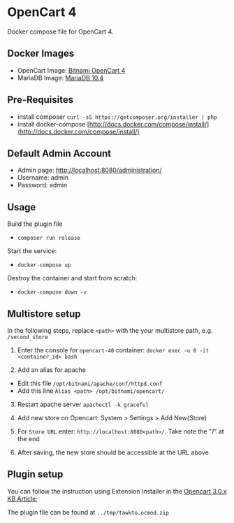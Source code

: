 OpenCart 4
============
Docker compose file for OpenCart 4.

## Docker Images
- OpenCart Image: [Bitnami OpenCart 4](https://hub.docker.com/r/bitnami/opencart/)
- MariaDB Image: [MariaDB 10.4](https://hub.docker.com/r/bitnami/mariadb)

## Pre-Requisites
- install composer `curl -sS https://getcomposer.org/installer | php`
- install docker-compose [http://docs.docker.com/compose/install/](http://docs.docker.com/compose/install/)

## Default Admin Account
- Admin page: [http://localhost:8080/administration/](http://localhost:8080/administration/)
- Username: admin
- Password: admin

## Usage
Build the plugin file
- ```composer run release```

Start the service:
- ```docker-compose up```

Destroy the container and start from scratch:
- ```docker-compose down -v```

## Multistore setup
In the following steps, replace `<path>` with the your multistore path, e.g. `/second_store`

1. Enter the console for `opencart-40` container: `docker exec -u 0 -it <container_id> bash`

2. Add an alias for apache
- Edit this file `/opt/bitnami/apache/conf/httpd.conf`
- Add this line `Alias <path> /opt/bitnami/opencart/`

3. Restart apache server `apachectl -k graceful`

4. Add new store on Opencart: System > Settings > Add New(Store)

5. For `Store URL` enter: `http://localhost:8080<path>/`. Take note the "/" at the end

6. After saving, the new store should be accessible at the URL above.

## Plugin setup
You can follow the instruction using Extension Installer in the [Opencart 3.0.x KB Article](https://help.tawk.to/article/opencart-3x);

The plugin file can be found at `../tmp/tawkto.ocmod.zip`